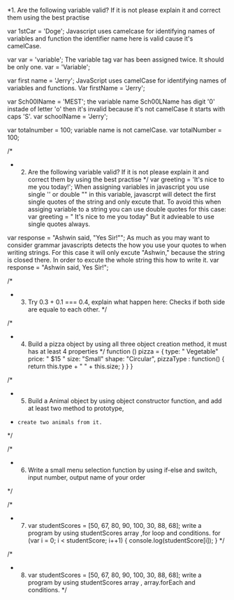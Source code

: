*1. Are the following variable valid? If it is not please explain it and correct them using the best practise

var 1stCar = 'Doge'; Javascript uses camelcase for identifying names of variables and function the identifier name here is valid cause it's camelCase.
  
var var = 'variable'; The variable tag var has been assigned twice. It should be only one.
  var = 'Variable';

var first name = 'Jerry';
  JavaScript uses camelCase for identifying names of variables and functions. 
  Var firstName = 'Jerry';
 
var Sch00lName = 'MEST'; the variable name Sch00LName has digit '0' instade of letter 'o' then it's invalid because it's not camelCase it starts with caps 'S'.
  var schoolName = 'Jerry';

var totalnumber = 100; variable name is not camelCase.
  var totalNumber = 100;

/*
 * 2. Are the following variable valid? If it is not please explain it and correct them by using the best practise
 */
var greeting  =  'It's nice to me you today!'; When assigning variables in javascript you use single '' or double "" in this variable, javascrpt will detect the first single quotes of the string and only excute that. To avoid this when assiging variable to a string you can use double quotes for this case: 
  var greeting = " It's nice to me you today"
  But it advieable to use single quotes always.
  
var response = "Ashwin said, "Yes Sir!""; As much as you may want to consider grammar javascripts detects the how you use your quotes to when writing strings. For this case it will only excute "Ashwin," because the string is closed there. In order to excute the whole string this how to write it.
  var response = "Ashwin said, Yes Sir!";


/*
 * 3. Try 0.3 + 0.1 === 0.4, explain what happen here: Checks if both side are equale to each other.
 */


/*
 * 4. Build a pizza object by using all three object creation method, it must has at least 4 properties
        */
        function () pizza = {
        type: " Vegetable"
        price: " $15 "
        size: "Small"
        shape: "Circular",
        pizzaType : function() {
       return this.type + " " + this.size;
    }
    }
        }

/*
 *  5. Build a Animal object by using object constructor function, and add at least two method to prototype,
 *     create two animals from it.
 */

/*
 * 6. Write a small menu selection function by using if-else and switch, input number, output name of your order
            
 */

/*
 * 7. var studentScores = [50, 67, 80, 90, 100, 30, 88, 68]; write a program by using studentScores array ,for loop and conditions.
  for (var i = 0; i < studentScore; i++1) {
      console.log(studentScore[i]);
  }
 */

/*
 * 8. var studentScores = [50, 67, 80, 90, 100, 30, 88, 68]; write a program by using studentScores array , array.forEach and conditions.
 */

